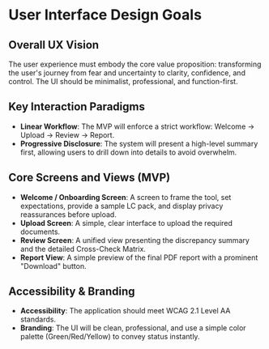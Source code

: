 # User Interface Design Goals

## Overall UX Vision

The user experience must embody the core value proposition: transforming the user's journey from fear and uncertainty to clarity, confidence, and control. The UI should be minimalist, professional, and function-first.

## Key Interaction Paradigms

- **Linear Workflow**: The MVP will enforce a strict workflow: Welcome → Upload → Review → Report.
- **Progressive Disclosure**: The system will present a high-level summary first, allowing users to drill down into details to avoid overwhelm.

## Core Screens and Views (MVP)

- **Welcome / Onboarding Screen**: A screen to frame the tool, set expectations, provide a sample LC pack, and display privacy reassurances before upload.
- **Upload Screen**: A simple, clear interface to upload the required documents.
- **Review Screen**: A unified view presenting the discrepancy summary and the detailed Cross-Check Matrix.
- **Report View**: A simple preview of the final PDF report with a prominent "Download" button.

## Accessibility & Branding

- **Accessibility**: The application should meet WCAG 2.1 Level AA standards.
- **Branding**: The UI will be clean, professional, and use a simple color palette (Green/Red/Yellow) to convey status instantly.
